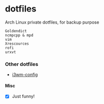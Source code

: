 # dotfiles
Arch Linux private dotfiles, for backup purpose

```
Goldendict  
ncmpcpp & mpd
vim
Xrescources
rofi 
urxvt
```
### Other dotfiles
- [i3wm-config](https://github.com/duyhenryer/i3wm-config)

#### Misc
- [x] Just funny!